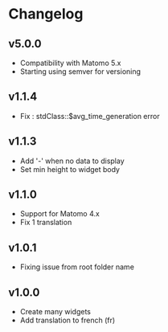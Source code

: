 # Changelog

## v5.0.0

- Compatibility with Matomo 5.x
- Starting using semver for versioning

## v1.1.4

- Fix : stdClass::$avg_time_generation error

## v1.1.3

- Add '-' when no data to display
- Set min height to widget body

## v1.1.0

- Support for Matomo 4.x
- Fix 1 translation

## v1.0.1

- Fixing issue from root folder name

## v1.0.0

- Create many widgets
- Add translation to french (fr)
